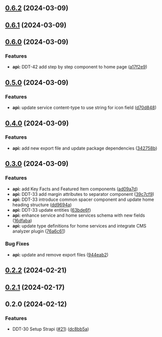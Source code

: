 

## [0.6.2](https://github.com/zitdevs/deft-dodo/compare/@deft-dodo/api-v0.6.1...@deft-dodo/api-v0.6.2) (2024-03-09)

## [0.6.1](https://github.com/zitdevs/deft-dodo/compare/@deft-dodo/api-v0.6.0...@deft-dodo/api-v0.6.1) (2024-03-09)

## [0.6.0](https://github.com/zitdevs/deft-dodo/compare/@deft-dodo/api-v0.5.0...@deft-dodo/api-v0.6.0) (2024-03-09)


### Features

* **api:** DDT-42 add step by step component to home page ([a17f2e9](https://github.com/zitdevs/deft-dodo/commit/a17f2e976db1afc1b60b739443b9c1b6aa2d6874))

## [0.5.0](https://github.com/zitdevs/deft-dodo/compare/@deft-dodo/api-v0.4.0...@deft-dodo/api-v0.5.0) (2024-03-09)


### Features

* **api:** update service content-type to use string for icon field ([d70d848](https://github.com/zitdevs/deft-dodo/commit/d70d848d545d0429a04240aba2243f4806187bb0))

## [0.4.0](https://github.com/zitdevs/deft-dodo/compare/@deft-dodo/api-v0.3.0...@deft-dodo/api-v0.4.0) (2024-03-09)


### Features

* **api:** add new export file and update package dependencies ([342758b](https://github.com/zitdevs/deft-dodo/commit/342758bd0e169b287d471b6fe7e13d287463a2d6))

## [0.3.0](https://github.com/zitdevs/deft-dodo/compare/@deft-dodo/api-v0.2.2...@deft-dodo/api-v0.3.0) (2024-03-09)


### Features

* **api:** add Key Facts and Featured Item components ([ad09a7d](https://github.com/zitdevs/deft-dodo/commit/ad09a7dd75bec3c0dfb896e19a08a807f6f88313))
* **api:** DDT-33 add margin attributes to separator component ([39c7cf9](https://github.com/zitdevs/deft-dodo/commit/39c7cf9b576eec8dbb295ca5bdd0df3d1a1da511))
* **api:** DDT-33 introduce common spacer component and update home heading structure ([dd9694a](https://github.com/zitdevs/deft-dodo/commit/dd9694a9178873006367e44a5dad4dd41378ab86))
* **api:** DDT-33 update entities ([63bde6f](https://github.com/zitdevs/deft-dodo/commit/63bde6f14c712d561165de20d431bca47931dacd))
* **api:** enhance service and home services schema with new fields ([16dfaba](https://github.com/zitdevs/deft-dodo/commit/16dfaba5c10a6c2c6e42cb1789228c3069caf407))
* **api:** update type definitions for home services and integrate CMS analyzer plugin ([76a6c61](https://github.com/zitdevs/deft-dodo/commit/76a6c611c4033c30f47c6b7ef9f920d461d88302))


### Bug Fixes

* **api:** update and remove export files ([944eab2](https://github.com/zitdevs/deft-dodo/commit/944eab294adb9d83a8662c12f7b30c8a7e9e1647))

## [0.2.2](https://github.com/zitdevs/deft-dodo/compare/@deft-dodo/api-v0.2.1...@deft-dodo/api-v0.2.2) (2024-02-21)

## [0.2.1](https://github.com/zitdevs/deft-dodo/compare/@deft-dodo/api-v0.2.0...@deft-dodo/api-v0.2.1) (2024-02-17)

## 0.2.0 (2024-02-12)


### Features

* DDT-30  Setup Strapi ([#21](https://github.com/zitdevs/deft-dodo/issues/21)) ([dc8bb5a](https://github.com/zitdevs/deft-dodo/commit/dc8bb5a7722d3d9657f297da1631b235eb1ef9fe))
